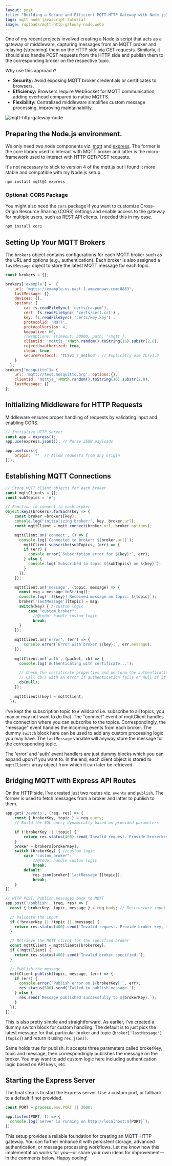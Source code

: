```yaml
---
layout: post
title: "Building a Secure and Efficient MQTT-HTTP Gateway with Node.js"
tags: mqtt node javascript tutorial
image: /uploads/mqtt-http-gateway-node.webp
---
```

One of my recent projects involved creating a Node.js script that acts as a gateway or middleware, capturing messages from an MQTT broker and relaying (streaming) them on the HTTP side via GET requests. Similarly, it should also handle POST requests from the HTTP side and publish them to the corresponding broker on the respective topic.

Why use this approach?

- **Security:** Avoid exposing MQTT broker credentials or certificates to browsers.
- **Efficiency:** Browsers require WebSocket for MQTT communication, adding overhead compared to native MQTTS.
- **Flexibility:** Centralized middleware simplifies custom message processing, improving maintainability.

![mqtt-http-gateway-node](/uploads/mqtt-http-gateway-node.webp)

## Preparing the Node.js environment.

We only need two node components viz. [mqtt](https://www.npmjs.com/package/mqtt) and [express](https://www.npmjs.com/package/express). The former is the core library used to interact with MQTT broker and latter is the micro-framework used to interact with HTTP GET/POST requests.

It's not necessary to stick to version 4 of the mqtt.js but I found it more stable and compatible with my Node.js setup.

```bash
npm install mqtt@4 express
```

### Optional: CORS Package

You might also need the `cors` package if you want to customize Cross-Origin Resource Sharing (CORS) settings and enable access to the gateway for multiple users, such as REST API clients. I needed this in my case.

```bash
npm install cors
```

## Setting Up Your MQTT Brokers

The `brokers` object contains configurations for each MQTT broker such as the URL and options (e.g., authentication). Each broker is also assigned a `lastMessage` object to store the latest MQTT message for each topic.

```javascript
const brokers = {};

brokers['example'] =  { 
	url: "mqtts://example.us-east-1.amazonaws.com:8883",
	lastMessage: {},
	devices: {},
	options: {
		ca: fs.readFileSync( 'certs/ca.pem'),
		cert: fs.readFileSync( 'certs/cert.crt') ,
		key: fs.readFileSync( 'certs/key.key') ,
		protocolId: 'MQTT',
		protocolVersion: 4,
		keepalive: 60,
		//wsOptions: {timeout: 30000, path: '/mqtt'},
		clientId: 'mqttjs_'+Math.random().toString(16).substr(2,8),
        rejectUnauthorized: true,
		clean: true,
        secureProtocol: 'TLSv1_2_method', // Explicitly use TLSv1.2
	}
  };
brokers["mosquitto"]= { 
	url: 'mqtt://test.mosquitto.org', options:{},
	clientId: 'mqttjs_'+Math.random().toString(16).substr(2,8),
	lastMessage: {} 
};
```

## Initializing Middleware for HTTP Requests

Middleware ensures proper handling of requests by validating input and enabling CORS.

```javascript
// Initialize HTTP Server
const app = express();
app.use(express.json()); // Parse JSON payloads

app.use(cors({
    origin: '*'  // Allow requests from any origin
}));
```

## Establishing MQTT Connections

```javascript
// Store MQTT client objects for each broker
const mqttClients = {};
const subTopics = '#';

// Function to connect to each broker
Object.keys(brokers).forEach(key => {
	const broker =brokers[key];
	console.log("initializing broker:", key, broker.url);
    const mqttClient = mqtt.connect(broker.url, broker.options);

    mqttClient.on('connect', () => {
      console.log(`Connected to broker: ${broker.url}`);
		mqttClient.subscribe(subTopics, (err) => {
        if (err) {
          console.error(`Subscription error for ${key}:`, err);
        } else {
          console.log(`Subscribed to topic ${subTopics} on ${key}`);
        }
      });
    });

    mqttClient.on('message', (topic, message) => {
      const msg = message.toString();
      console.log(`[${key}] Received message on topic: ${topic}`);
	  broker['lastMessage'][topic] = msg;
	  switch(key) { //custom logic
		  case "custom_broker":
			//@todo: handle custom logic
			break;
	  }
    });
	
	mqttClient.on('error', (err) => {
		console.error(`Error with broker ${key}:`, err.message);
	});
	
	mqttClient.on('auth', (packet, cb) => {
	  console.log('Authenticating with certificate...');

	  // Check the certificate properties and perform the authentication logic here.
	  // Call cb() with an error if authentication fails or null if it succeeds.
	  cb(null);
	});	
	
	mqttClients[key] = mqttClient;
  });
```

I've kept the subscription topic to `#` wildcard i.e. subscribe to all topics, you may or may not want to do that. The "connect" event of mqttClient handles the connection where you can subscribe to the topics. Correspondingly, the "message" event handles the incoming events from each broker. The dummy `switch` block here can be used to add any custom processing logic you may have. The `lastMessage` variable will anyway store the message for the corresponding topic.

The 'error' and 'auth' event handlers are just dummy blocks which you can expand upon if you want to. In the end, each client object is stored to `mqttClients` array object from which it can later be retrieved.

## Bridging MQTT with Express API Routes

On the HTTP side, I've created just two routes viz. `events` and `publish`. The former is used to fetch messages from a broker and latter to publish to them. 

```javascript
app.get('/events', (req, res) => {
	const { brokerKey, topic } = req.query;
	// Build the SQL query dynamically based on provided parameters

	if (!brokerKey || !topic) {
		return res.status(400).send('Invalid request. Provide brokerkey and topic.');
	}
	broker = brokers[brokerKey];
	switch (brokerKey) { //custom logic
		case "custom_broker":
			//@todo: handle custom logic
			break;
		default:
			res.json(broker['lastMessage'][topic]);
			break;
	}
});

// HTTP POST: Publish messages back to MQTT
app.post('/publish', (req, res) => {
  const { brokerKey, topic, message } = req.body; // Destructure input fields

  // Validate the input
  if (!brokerKey || !topic || !message) {
    return res.status(400).send('Invalid request. Provide broker key, topic, and message.');
  }

  // Retrieve the MQTT client for the specified broker
  const mqttClient = mqttClients[brokerKey];
  if (!mqttClient) {
    return res.status(400).send('Invalid broker specified.');
  }

  // Publish the message
  mqttClient.publish(topic, message, (err) => {
    if (err) {
      console.error(`Publish error on ${brokerKey}:`, err);
      res.status(500).send('Failed to publish message.');
    } else {
      res.send(`Message published successfully to ${brokerKey}.`);
    }
  });
});
```

This is also pretty simple and straightforward. As earlier, I've created a dummy switch block for custom handling. The default is to just pick the latest message for that particular broker and topic (`broker['lastMessage'][topic]`) and return it using `res.json()`.

Same holds true for publish. It accepts three parameters called brokerKey, topic and message, then correspondingly publishes the message on the broker. You may want to add custom logic here including authentication logic based on API keys, etc.

## Starting the Express Server

The final step is to start the Express server. Use a custom port, or fallback to a default if not provided.

```javascript
const PORT = process.env.PORT || 3000;

app.listen(PORT, () => {
  console.log(`Server is running on http://localhost:${PORT}`);
});
```

This setup provides a reliable foundation for creating an MQTT-HTTP gateway. You can further enhance it with persistent storage, advanced authentication, or message processing workflows. Let me know how this implementation works for you—or share your own ideas for improvement—in the comments below. Happy coding!